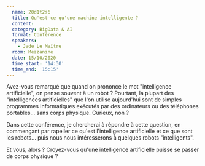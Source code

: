```yaml
---
  name: 20d1t2s6
  title: Qu'est-ce qu'une machine intelligente ?
  content:
  category: BigData & AI
  format: Conférence
  speakers: 
    - Jade Le Maître
  room: Mezzanine
  date: 15/10/2020
  time_start: '14:30'
  time_end: '15:15'
---
```

Avez-vous remarqué que quand on prononce le mot "intelligence artificielle", on pense souvent à un robot ? 
Pourtant, la plupart des "intelligences artificielles" que l'on utilise aujourd'hui sont de simples programmes informatiques exécutés par des ordinateurs ou des téléphones portables... sans corps physique. Curieux, non ? 

Dans cette conférence, je chercherai à répondre à cette question, en commençant par rapeller ce qu'est l'intelligence artificielle et ce que sont les robots... puis nous nous intéresserons à quelques robots "intelligents". 

Et vous, alors ? Croyez-vous qu'une intelligence artificielle puisse se passer de corps physique ?